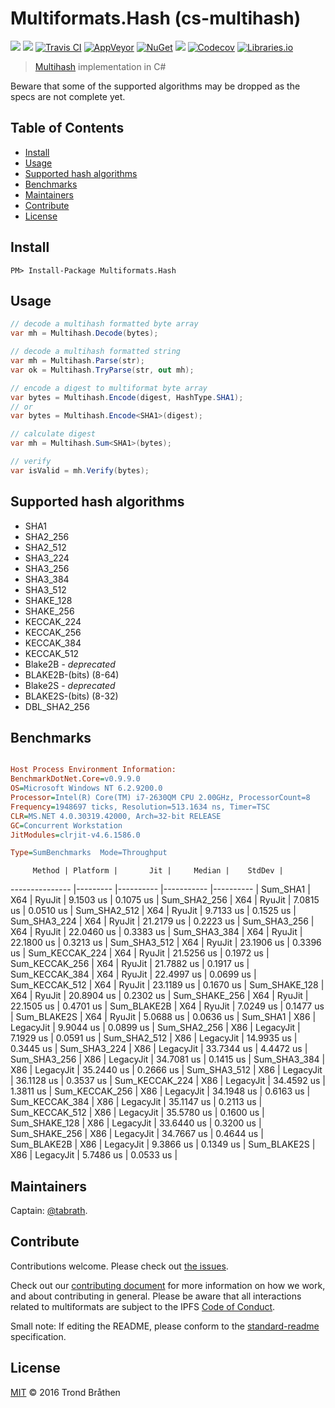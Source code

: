 # Multiformats.Hash (cs-multihash)

[![](https://img.shields.io/badge/project-multiformats-blue.svg?style=flat-square)](https://github.com/multiformats/multiformats)
[![](https://img.shields.io/badge/freenode-%23ipfs-blue.svg?style=flat-square)](https://webchat.freenode.net/?channels=%23ipfs)
[![Travis CI](https://img.shields.io/travis/multiformats/cs-multihash.svg?style=flat-square&branch=master)](https://travis-ci.org/multiformats/cs-multihash)
[![AppVeyor](https://img.shields.io/appveyor/ci/tabrath/cs-multihash/master.svg?style=flat-square)](https://ci.appveyor.com/project/tabrath/cs-multihash)
[![NuGet](https://buildstats.info/nuget/Multiformats.Hash)](https://www.nuget.org/packages/Multiformats.Hash/)
[![](https://img.shields.io/badge/readme%20style-standard-brightgreen.svg?style=flat-square)](https://github.com/RichardLitt/standard-readme)
[![Codecov](https://img.shields.io/codecov/c/github/multiformats/cs-multihash/master.svg?style=flat-square)](https://codecov.io/gh/multiformats/cs-multihash)
[![Libraries.io](https://img.shields.io/librariesio/github/multiformats/cs-multihash.svg?style=flat-square)](https://libraries.io/github/multiformats/cs-multibase)

> [Multihash](https://github.com/multiformats/multihash) implementation in C#

Beware that some of the supported algorithms may be dropped as the specs are not complete yet.

## Table of Contents

- [Install](#install)
- [Usage](#usage)
- [Supported hash algorithms](#supported-hash-algorithms)
- [Benchmarks](#benchmarks)
- [Maintainers](#maintainers)
- [Contribute](#contribute)
- [License](#license)

## Install

    PM> Install-Package Multiformats.Hash

## Usage
``` cs
// decode a multihash formatted byte array
var mh = Multihash.Decode(bytes);

// decode a multihash formatted string
var mh = Multihash.Parse(str);
var ok = Multihash.TryParse(str, out mh);

// encode a digest to multiformat byte array
var bytes = Multihash.Encode(digest, HashType.SHA1);
// or
var bytes = Multihash.Encode<SHA1>(digest);

// calculate digest
var mh = Multihash.Sum<SHA1>(bytes);

// verify
var isValid = mh.Verify(bytes);
```

## Supported hash algorithms

* SHA1
* SHA2_256
* SHA2_512
* SHA3_224
* SHA3_256
* SHA3_384
* SHA3_512
* SHAKE_128
* SHAKE_256
* KECCAK_224
* KECCAK_256
* KECCAK_384
* KECCAK_512
* Blake2B - *deprecated*
* BLAKE2B-(bits) (8-64)
* Blake2S - *deprecated*
* BLAKE2S-(bits) (8-32)
* DBL_SHA2_256

## Benchmarks

```ini

Host Process Environment Information:
BenchmarkDotNet.Core=v0.9.9.0
OS=Microsoft Windows NT 6.2.9200.0
Processor=Intel(R) Core(TM) i7-2630QM CPU 2.00GHz, ProcessorCount=8
Frequency=1948697 ticks, Resolution=513.1634 ns, Timer=TSC
CLR=MS.NET 4.0.30319.42000, Arch=32-bit RELEASE
GC=Concurrent Workstation
JitModules=clrjit-v4.6.1586.0

Type=SumBenchmarks  Mode=Throughput  

```
         Method | Platform |       Jit |     Median |    StdDev |
--------------- |--------- |---------- |----------- |---------- |
       Sum_SHA1 |      X64 |    RyuJit |  9.1503 us | 0.1075 us |
   Sum_SHA2_256 |      X64 |    RyuJit |  7.0815 us | 0.0510 us |
   Sum_SHA2_512 |      X64 |    RyuJit |  9.7133 us | 0.1525 us |
   Sum_SHA3_224 |      X64 |    RyuJit | 21.2179 us | 0.2223 us |
   Sum_SHA3_256 |      X64 |    RyuJit | 22.0460 us | 0.3383 us |
   Sum_SHA3_384 |      X64 |    RyuJit | 22.1800 us | 0.3213 us |
   Sum_SHA3_512 |      X64 |    RyuJit | 23.1906 us | 0.3396 us |
 Sum_KECCAK_224 |      X64 |    RyuJit | 21.5256 us | 0.1972 us |
 Sum_KECCAK_256 |      X64 |    RyuJit | 21.7882 us | 0.1917 us |
 Sum_KECCAK_384 |      X64 |    RyuJit | 22.4997 us | 0.0699 us |
 Sum_KECCAK_512 |      X64 |    RyuJit | 23.1189 us | 0.1670 us |
  Sum_SHAKE_128 |      X64 |    RyuJit | 20.8904 us | 0.2302 us |
  Sum_SHAKE_256 |      X64 |    RyuJit | 22.1505 us | 0.4701 us |
    Sum_BLAKE2B |      X64 |    RyuJit |  7.0249 us | 0.1477 us |
    Sum_BLAKE2S |      X64 |    RyuJit |  5.0688 us | 0.0636 us |
       Sum_SHA1 |      X86 | LegacyJit |  9.9044 us | 0.0899 us |
   Sum_SHA2_256 |      X86 | LegacyJit |  7.1929 us | 0.0591 us |
   Sum_SHA2_512 |      X86 | LegacyJit | 14.9935 us | 0.3445 us |
   Sum_SHA3_224 |      X86 | LegacyJit | 33.7344 us | 4.4472 us |
   Sum_SHA3_256 |      X86 | LegacyJit | 34.7081 us | 0.1415 us |
   Sum_SHA3_384 |      X86 | LegacyJit | 35.2440 us | 0.2666 us |
   Sum_SHA3_512 |      X86 | LegacyJit | 36.1128 us | 0.3537 us |
 Sum_KECCAK_224 |      X86 | LegacyJit | 34.4592 us | 1.3811 us |
 Sum_KECCAK_256 |      X86 | LegacyJit | 34.1948 us | 0.6163 us |
 Sum_KECCAK_384 |      X86 | LegacyJit | 35.1147 us | 0.2113 us |
 Sum_KECCAK_512 |      X86 | LegacyJit | 35.5780 us | 0.1600 us |
  Sum_SHAKE_128 |      X86 | LegacyJit | 33.6440 us | 0.3200 us |
  Sum_SHAKE_256 |      X86 | LegacyJit | 34.7667 us | 0.4644 us |
    Sum_BLAKE2B |      X86 | LegacyJit |  9.3866 us | 0.1349 us |
    Sum_BLAKE2S |      X86 | LegacyJit |  5.7486 us | 0.0533 us |

## Maintainers

Captain: [@tabrath](https://github.com/tabrath).

## Contribute

Contributions welcome. Please check out [the issues](https://github.com/multiformats/cs-multihash/issues).

Check out our [contributing document](https://github.com/multiformats/multiformats/blob/master/contributing.md) for more information on how we work, and about contributing in general. Please be aware that all interactions related to multiformats are subject to the IPFS [Code of Conduct](https://github.com/ipfs/community/blob/master/code-of-conduct.md).

Small note: If editing the README, please conform to the [standard-readme](https://github.com/RichardLitt/standard-readme) specification.

## License

[MIT](LICENSE) © 2016 Trond Bråthen
